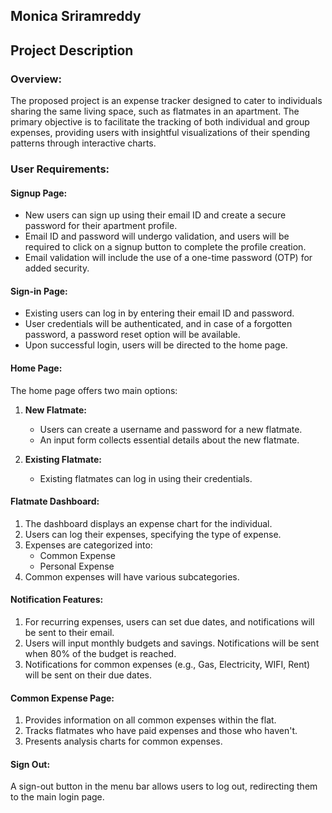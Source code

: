## Monica Sriramreddy 

## Project Description

### Overview:
The proposed project is an expense tracker designed to cater to individuals sharing the same living space, such as flatmates in an apartment. The primary objective is to facilitate the tracking of both individual and group expenses, providing users with insightful visualizations of their spending patterns through interactive charts.

### User Requirements:

#### Signup Page:
- New users can sign up using their email ID and create a secure password for their apartment profile.
- Email ID and password will undergo validation, and users will be required to click on a signup button to complete the profile creation.
- Email validation will include the use of a one-time password (OTP) for added security.

#### Sign-in Page:
- Existing users can log in by entering their email ID and password.
- User credentials will be authenticated, and in case of a forgotten password, a password reset option will be available.
- Upon successful login, users will be directed to the home page.

#### Home Page:
The home page offers two main options:
1. **New Flatmate:**
   - Users can create a username and password for a new flatmate.
   - An input form collects essential details about the new flatmate.
   
2. **Existing Flatmate:**
   - Existing flatmates can log in using their credentials.

#### Flatmate Dashboard:
1. The dashboard displays an expense chart for the individual.
2. Users can log their expenses, specifying the type of expense.
3. Expenses are categorized into:
   - Common Expense
   - Personal Expense
4. Common expenses will have various subcategories.

#### Notification Features:
1. For recurring expenses, users can set due dates, and notifications will be sent to their email.
2. Users will input monthly budgets and savings. Notifications will be sent when 80% of the budget is reached.
3. Notifications for common expenses (e.g., Gas, Electricity, WIFI, Rent) will be sent on their due dates.

#### Common Expense Page:
1. Provides information on all common expenses within the flat.
2. Tracks flatmates who have paid expenses and those who haven't.
3. Presents analysis charts for common expenses.

#### Sign Out:
A sign-out button in the menu bar allows users to log out, redirecting them to the main login page.





